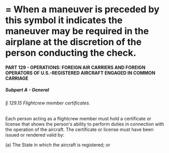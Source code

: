 
# = When a maneuver is preceded by this symbol it indicates the maneuver may be required in the airplane at the discretion of the person conducting the check.
#### PART 129 - OPERATIONS: FOREIGN AIR CARRIERS AND FOREIGN OPERATORS OF U.S.-REGISTERED AIRCRAFT ENGAGED IN COMMON CARRIAGE
##### Subpart A - General
###### § 129.15 Flightcrew member certificates.

Each person acting as a flightcrew member must hold a certificate or license that shows the person's ability to perform duties in connection with the operation of the aircraft. The certificate or license must have been issued or rendered valid by:

(a) The State in which the aircraft is registered; or
